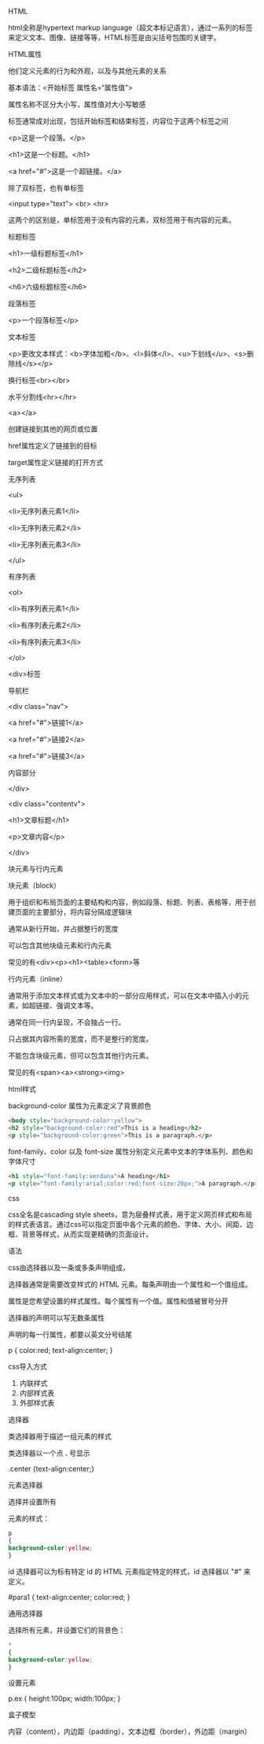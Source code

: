 

HTML

html全称是hypertext markup language（超文本标记语言），通过一系列的标签来定义文本、图像、链接等等，HTML标签是由尖括号包围的关键字。

HTML属性

他们定义元素的行为和外观，以及与其他元素的关系

基本语法：\<开始标签 属性名=“属性值”>

属性名称不区分大小写，属性值对大小写敏感



标签通常成对出现，包括开始标签和结束标签，内容位于这两个标签之间

\<p>这是一个段落。\</p>

\<h1>这是一个标题。\</h1>

\<a href="#">这是一个超链接。\</a>

除了双标签，也有单标签

\<input type="text">             \<br>        \<hr>         

这两个的区别是，单标签用于没有内容的元素，双标签用于有内容的元素。

 标题标签

\<h1>一级标题标签\</h1>

\<h2>二级标题标签\</h2>

\<h6>六级标题标签\</h6>

段落标签

\<p>一个段落标签\</p>

文本标签

 \<p>更改文本样式：\<b>字体加粗\</b>、\<l>斜体\</l>、\<u>下划线\</u>、\<s>删除线\</s>\</p>

换行标签\<br>\</br>

水平分割线\<hr>\</hr>

\<a>\</a>

创建链接到其他的网页或位置

href属性定义了链接到的目标

target属性定义链接的打开方式





 无序列表

\<ul>

  \<li>无序列表元素1\</li>

 \<li>无序列表元素2\</li>

 \<li>无序列表元素3\</li>

\</ul>

有序列表

\<ol>

  \<li>有序列表元素1\</li>

 \<li>有序列表元素2\</li>

 \<li>有序列表元素3\</li>

\</ol>

\<div>标签

导航栏

\<div class="nav">

  \<a href="#">链接1\</a>

  \<a href="#">链接2\</a>

  \<a href="#">链接3\</a>



内容部分

\</div>

\<div class="contentv">

\<h1>文章标题\</h1>

\<p>文章内容\</p>

\</div>



块元素与行内元素

块元素（block）

用于组织和布局页面的主要结构和内容，例如段落、标题、列表、表格等，用于创建页面的主要部分，将内容分隔成逻辑块

通常从新行开始，并占据整行的宽度

可以包含其他块级元素和行内元素

常见的有\<div>\<p>\<h1>\<table>\<form>等



行内元素（inline）

通常用于添加文本样式或为文本中的一部分应用样式，可以在文本中插入小的元素，如超链接、强调文本等。

通常在同一行内呈现，不会独占一行。

只占据其内容所需的宽度，而不是整行的宽度。

不能包含块级元素，但可以包含其他行内元素。

常见的有\<span>\<a>\<strong>\<img>



html样式

background-color 属性为元素定义了背景颜色

```html
<body style="background-color:yellow">
<h2 style="background-color:red">This is a heading</h2>
<p style="background-color:green">This is a paragraph.</p>
```

font-family、color 以及 font-size 属性分别定义元素中文本的字体系列、颜色和字体尺寸

```html
<h1 style="font-family:verdana">A heading</h1>
<p style="font-family:arial;color:red;font-size:20px;">A paragraph.</p>
```



css

css全名是cascading style sheets，意为层叠样式表，用于定义网页样式和布局的样式表语言。通过css可以指定页面中各个元素的颜色、字体、大小、间距、边框、背景等样式，从而实现更精确的页面设计。

语法

css由选择器以及一条或多条声明组成，

选择器通常是需要改变样式的 HTML 元素。每条声明由一个属性和一个值组成。

属性是您希望设置的样式属性。每个属性有一个值。属性和值被冒号分开

选择器的声明可以写无数条属性

声明的每一行属性，都要以英文分号结尾

p {    color:red;    text-align:center; }

css导入方式

1. 内联样式
2. 内部样式表
3. 外部样式表

选择器

类选择器用于描述一组元素的样式

类选择器以一个点 **.** 号显示

.center {text-align:center;}



元素选择器

选择并设置所有 <p> 元素的样式：

```css
p
{ 
background-color:yellow;
}
```



id 选择器可以为标有特定 id 的 HTML 元素指定特定的样式，id 选择器以 "#" 来定义。

\#para1 {    text-align:center;    color:red; }



通用选择器

选择所有元素，并设置它们的背景色：

```css
*
{ 
background-color:yellow;
}
```

设置元素

p.ex
{
	height:100px;
	width:100px;
}

盒子模型

内容（content），内边距（padding），文本边框（border），外边距（margin）